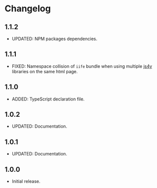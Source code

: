 # Changelog

## 1.1.2

- UPDATED: NPM packages dependencies.

## 1.1.1

- FIXED: Namespace collision of  `iife` bundle when using multiple [js4y](https://github.com/bukacekd) libraries on the same html page.

## 1.1.0

- ADDED: TypeScript declaration file.

## 1.0.2

- UPDATED: Documentation.

## 1.0.1

- UPDATED: Documentation.

## 1.0.0

- Initial release.